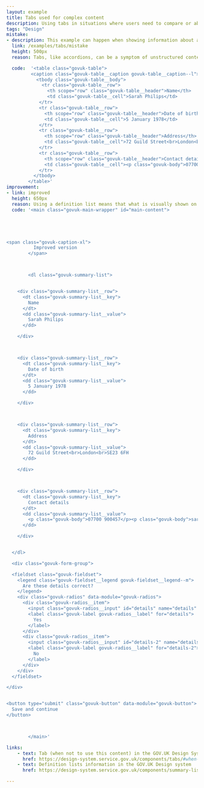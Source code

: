 ```yaml
---
layout: example
title: Tabs used for complex content
description: Using tabs in situations where users need to compare or absorb more information.
tags: "Design"
mistake:  
- description: This example can happen when showing information about a user that they need to compalre.
  link: /examples/tabs/mistake
  height: 500px
  reason: Tabs, like accordions, can be a symptom of unstructured content design. It also does not act as a tab in mobile view so is a unequal experience.

  code:  '<table class="govuk-table">
         <caption class="govuk-table__caption govuk-table__caption--l">Check previous details</caption>
           <tbody class="govuk-table__body">
             <tr class="govuk-table__row">
               <th scope="row" class="govuk-table__header">Name</th>
               <td class="govuk-table__cell">Sarah Philips</td>
            </tr>
            <tr class="govuk-table__row">
              <th scope="row" class="govuk-table__header">Date of birth</th>
              <td class="govuk-table__cell">5 January 1978</td>
            </tr>
            <tr class="govuk-table__row">
              <th scope="row" class="govuk-table__header">Address</th>
              <td class="govuk-table__cell">72 Guild Street<br>London<br>SE23 6FH</td>
            </tr>
            <tr class="govuk-table__row">
              <th scope="row" class="govuk-table__header">Contact details</th>
              <td class="govuk-table__cell"><p class="govuk-body">07700 900457</p><p class="govuk-body">sarah.phillips@example.com</p></td>
            </tr>
          </tbody>
        </table>'
improvement:
- link: improved
  height: 650px
  reason: Using a definition list means that what is visually shown on the page is more aligned with what is read out on a screen reader.
  code: '<main class="govuk-main-wrapper" id="main-content">





<span class="govuk-caption-xl">
          Improved version
        </span>



        <dl class="govuk-summary-list">


    <div class="govuk-summary-list__row">
      <dt class="govuk-summary-list__key">
        Name
      </dt>
      <dd class="govuk-summary-list__value">
        Sarah Philips
      </dd>

    </div>



    <div class="govuk-summary-list__row">
      <dt class="govuk-summary-list__key">
        Date of birth
      </dt>
      <dd class="govuk-summary-list__value">
        5 January 1978
      </dd>

    </div>



    <div class="govuk-summary-list__row">
      <dt class="govuk-summary-list__key">
        Address
      </dt>
      <dd class="govuk-summary-list__value">
        72 Guild Street<br>London<br>SE23 6FH
      </dd>

    </div>



    <div class="govuk-summary-list__row">
      <dt class="govuk-summary-list__key">
        Contact details
      </dt>
      <dd class="govuk-summary-list__value">
        <p class="govuk-body">07700 900457</p><p class="govuk-body">sarah.phillips@example.com</p>
      </dd>

    </div>


  </dl>

  <div class="govuk-form-group">

  <fieldset class="govuk-fieldset">
    <legend class="govuk-fieldset__legend govuk-fieldset__legend--m">
      Are these details correct?
    </legend>
    <div class="govuk-radios" data-module="govuk-radios">
      <div class="govuk-radios__item">
        <input class="govuk-radios__input" id="details" name="details" type="radio" value="yes">
        <label class="govuk-label govuk-radios__label" for="details">
          Yes
        </label>
      </div>
      <div class="govuk-radios__item">
        <input class="govuk-radios__input" id="details-2" name="details" type="radio" value="no">
        <label class="govuk-label govuk-radios__label" for="details-2">
          No
        </label>
      </div>
    </div>
  </fieldset>

</div>


<button type="submit" class="govuk-button" data-module="govuk-button">
  Save and continue
</button>



        </main>'

links:
    - text: Tab (when not to use this content) in the GOV.UK Design System
      href: https://design-system.service.gov.uk/components/tabs/#when-not-to-use-this-component
    - text: Definition lists information in the GOV.UK Design system
      href: https://design-system.service.gov.uk/components/summary-list/

---
```

